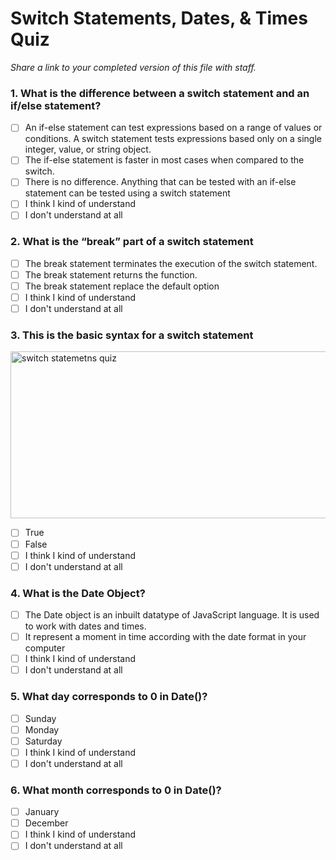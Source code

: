 # Switch Statements, Dates, & Times Quiz
_Share a link to your completed version of this file with staff._

### 1. What is the difference between a switch statement and an if/else statement?
- [ ] An if-else statement can test expressions based on a range of values or conditions. A switch statement tests expressions based only on a single integer, value, or string object.
- [ ] The if-else statement is faster in most cases when compared to the switch.
- [ ] There is no difference. Anything that can be tested with an if-else statement can be tested using a switch statement
- [ ] I think I kind of understand
- [ ] I don't understand at all

### 2. What is the “break” part of a switch statement
- [ ] The break statement terminates the execution of the switch statement.
- [ ] The break statement returns the function.
- [ ] The break statement replace the default option
- [ ] I think I kind of understand
- [ ] I don't understand at all

### 3. This is the basic syntax for a switch statement
<img width="581" height="267" alt="switch statemetns quiz" src="https://github.com/user-attachments/assets/8282d7c1-9965-4e5c-8d0d-94ccb4eb079d" />

- [ ] True
- [ ] False
- [ ] I think I kind of understand
- [ ] I don't understand at all

### 4. What is the Date Object?
- [ ] The Date object is an inbuilt datatype of JavaScript language. It is used to work with dates and times.
- [ ] It represent a moment in time according with the date format in your computer
- [ ] I think I kind of understand
- [ ] I don't understand at all

### 5. What day corresponds to 0 in Date()?
- [ ] Sunday
- [ ] Monday
- [ ] Saturday
- [ ] I think I kind of understand
- [ ] I don't understand at all

### 6. What month corresponds to 0 in Date()?
- [ ] January
- [ ] December
- [ ] I think I kind of understand
- [ ] I don't understand at all
